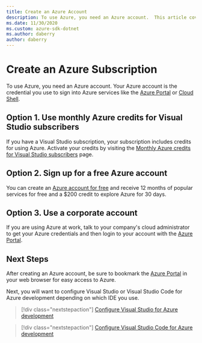 ```yaml
---
title: Create an Azure Account
description: To use Azure, you need an Azure account.  This article covers the three most common ways to sign up for an Azure account.
ms.date: 11/30/2020
ms.custom: azure-sdk-dotnet
ms.author: daberry
author: daberry
---
```


# Create an Azure Subscription

To use Azure, you need an Azure account.  Your Azure account is the credential you use to sign into Azure services like the [Azure Portal](https://portal.azure.com) or [Cloud Shell](https://shell.azure.com).

## Option 1. Use monthly Azure credits for Visual Studio subscribers

If you have a Visual Studio subscription, your subscription includes credits for using Azure.  Activate your credits by visiting the [Monthly Azure credits for Visual Studio subscribers](https://azure.microsoft.com/en-us/pricing/member-offers/credit-for-visual-studio-subscribers/) page.

## Option 2. Sign up for a free Azure account

You can create an [Azure account for free](https://azure.microsoft.com/free/dotnet/) and receive 12 months of popular services for free and a $200 credit to explore Azure for 30 days.

## Option 3. Use a corporate account

If you are using Azure at work, talk to your company's cloud administrator to get your Azure credentials and then login to your account with the [Azure Portal](https://portal.azure.com).

## Next Steps

After creating an Azure account, be sure to bookmark the [Azure Portal](https://portal.azure.com) in your web browser for easy access to Azure.

Next, you will want to configure Visual Studio or Visual Studio Code for Azure development depending on which IDE you use.

> [!div class="nextstepaction"]
> [Configure Visual Studio for Azure development](./configure-visual-studio.md)

> [!div class="nextstepaction"]
> [Configure Visual Studio Code for Azure development](./configure-vs-code.md)
